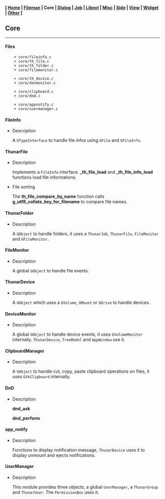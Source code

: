 <link href="../style.css" rel="stylesheet"></link>

**[ [Home](../index.html) | [Fileman](00-fileman.html) | Core | [Dialog](02-dialog.html) | [Job](03-job.html) | [Libext](04-libext.html) | [Misc](05-misc.html) | [Side](06-side.html) | [View](07-view.html) | [Widget](08-widget.html) | [Other](99-other.html) ]**

## Core

---

#### Files

```
    + core/fileinfo.c
    + core/th_file.c
    + core/th_folder.c
    + core/filemonitor.c
    
    + core/th_device.c
    + core/devmonitor.c
    
    + core/clipboard.c
    + core/dnd.c
    
    + core/appnotify.c
    + core/usermanager.c
```


#### FileInfo

* Description

    A `GTypeInterface` to handle file infos using `GFile` and `GFileInfo`.


#### ThunarFile

* Description

    Implements a `FileInfo` interface. **_th_file_load**
    and **_th_file_info_load** functions load file informations.

* File sorting

    The **th_file_compare_by_name** function calls
    **g_utf8_collate_key_for_filename** to compare file names.


#### ThunarFolder

* Description

    A `GObject` to handle folders, it uses a `ThunarJob`, `ThunarFile`,
    `FileMonitor` and `GFileMonitor`.


#### FileMonitor

* Description

    A global `GObject` to handle file events.


#### ThunarDevice

* Description

    A `GObject` which uses a `GVolume`, `GMount` or `GDrive` to handle devices.


#### DeviceMonitor

* Description

    A global `GObject` to handle device events, it uses `GVolumeMonitor`
    internally. `ThunarDevice`, `TreeModel` and `AppWindow` use it.


#### ClipboardManager

* Description

    A `GObject` to handle cut, copy, paste clipboard operations on files,
    it uses `GtkClipboard` internally.


#### DnD

* Description

    **dnd_ask**
    
    **dnd_perform**


#### app_notify

* Description
    
    Functions to display notification message, `ThunarDevice` uses it
    to display unmount and ejects notifications.


#### UserManager

* Description

    This module provides three objects, a global `UserManager`,
    a `ThunarGroup` and `ThunarUser`. The `PermissionBox` uses it.


<br>


